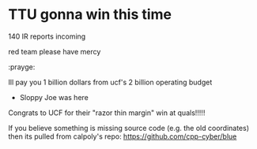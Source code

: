 # TTU gonna win this time

140 IR reports incoming

red team please have mercy

:prayge:

Ill pay you 1 billion dollars from ucf's 2 billion operating budget

- Sloppy Joe was here

Congrats to UCF for their "razor thin margin" win at quals!!!!!


If you believe something is missing source code (e.g. the old coordinates) then its pulled from calpoly's repo: https://github.com/cpp-cyber/blue